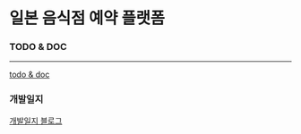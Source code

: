 # 일본 음식점 예약 플랫폼

### TODO & DOC

<hr>

[todo & doc](https://www.notion.so/J_Reservation-12ac9f3dc9dd80239ba5c6e09e469705?p=12ac9f3dc9dd8117a159dd3f0c862eb2&pm=s)

### 개발일지

[개발일지 블로그](https://velog.io/@soll/%EC%9D%BC%EB%B3%B8-%EC%9D%8C%EC%8B%9D%EC%A0%90-%EC%98%88%EC%95%BD-%ED%94%8C%EB%9E%AB%ED%8F%BC)
